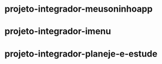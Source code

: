 # projeto-integrador-meusoninhoapp
# projeto-integrador-imenu
# projeto-integrador-planeje-e-estude
